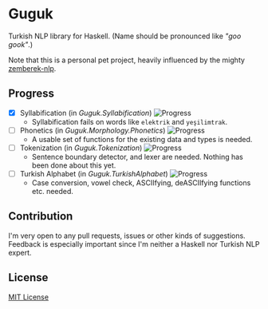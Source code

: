 Guguk
=====

Turkish NLP library for Haskell. (Name should be pronounced like *"goo gook"*.)

Note that this is a personal pet project, heavily influenced by the mighty [zemberek-nlp](http://github.com/ahmetaa/zemberek-nlp).

## Progress

- [x] Syllabification (in *Guguk.Syllabification*) ![Progress](http://progressed.io/bar/90)
    * Syllabification fails on words like `elektrik` and `yeşilimtrak`.
- [ ] Phonetics (in *Guguk.Morphology.Phonetics*) ![Progress](http://progressed.io/bar/10)
    * A usable set of functions for the existing data and types is needed.
- [ ] Tokenization (in *Guguk.Tokenization*) ![Progress](http://progressed.io/bar/0)
    * Sentence boundary detector, and lexer are needed. Nothing has been done about this yet.
- [ ] Turkish Alphabet (in *Guguk.TurkishAlphabet*) ![Progress](http://progressed.io/bar/1)
    * Case conversion, vowel check, ASCIIfying, deASCIIfying functions etc. needed.

## Contribution

I'm very open to any pull requests, issues or other kinds of suggestions. Feedback is especially important since I'm neither a Haskell nor Turkish NLP expert.

## License

[MIT License](http://joom.mit-license.org/)

